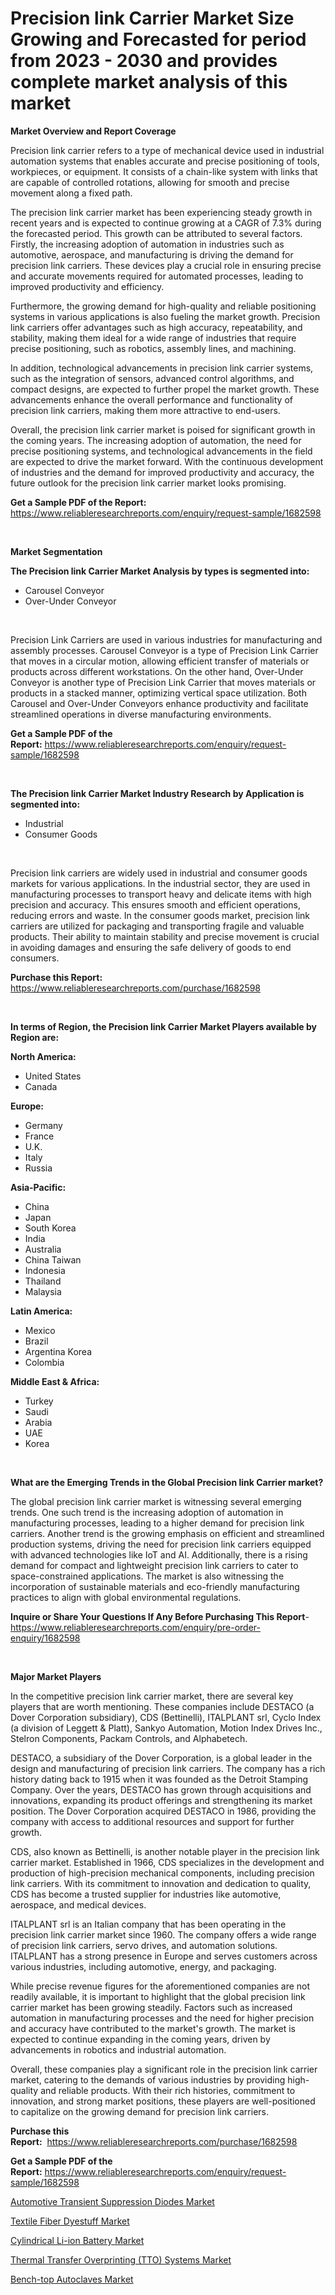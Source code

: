 <p><h1>Precision link Carrier Market Size Growing and Forecasted for period from 2023 - 2030 and provides complete market analysis of this market</h1></p><p><strong>Market Overview and Report Coverage</strong></p>
<p><p>Precision link carrier refers to a type of mechanical device used in industrial automation systems that enables accurate and precise positioning of tools, workpieces, or equipment. It consists of a chain-like system with links that are capable of controlled rotations, allowing for smooth and precise movement along a fixed path.</p><p>The precision link carrier market has been experiencing steady growth in recent years and is expected to continue growing at a CAGR of 7.3% during the forecasted period. This growth can be attributed to several factors. Firstly, the increasing adoption of automation in industries such as automotive, aerospace, and manufacturing is driving the demand for precision link carriers. These devices play a crucial role in ensuring precise and accurate movements required for automated processes, leading to improved productivity and efficiency.</p><p>Furthermore, the growing demand for high-quality and reliable positioning systems in various applications is also fueling the market growth. Precision link carriers offer advantages such as high accuracy, repeatability, and stability, making them ideal for a wide range of industries that require precise positioning, such as robotics, assembly lines, and machining.</p><p>In addition, technological advancements in precision link carrier systems, such as the integration of sensors, advanced control algorithms, and compact designs, are expected to further propel the market growth. These advancements enhance the overall performance and functionality of precision link carriers, making them more attractive to end-users.</p><p>Overall, the precision link carrier market is poised for significant growth in the coming years. The increasing adoption of automation, the need for precise positioning systems, and technological advancements in the field are expected to drive the market forward. With the continuous development of industries and the demand for improved productivity and accuracy, the future outlook for the precision link carrier market looks promising.</p></p>
<p><strong>Get a Sample PDF of the Report:</strong> <a href="https://www.reliableresearchreports.com/enquiry/request-sample/1682598">https://www.reliableresearchreports.com/enquiry/request-sample/1682598</a></p>
<p>&nbsp;</p>
<p><strong>Market Segmentation</strong></p>
<p><strong>The Precision link Carrier Market Analysis by types is segmented into:</strong></p>
<p><ul><li>Carousel Conveyor</li><li>Over-Under Conveyor</li></ul></p>
<p>&nbsp;</p>
<p><p>Precision Link Carriers are used in various industries for manufacturing and assembly processes. Carousel Conveyor is a type of Precision Link Carrier that moves in a circular motion, allowing efficient transfer of materials or products across different workstations. On the other hand, Over-Under Conveyor is another type of Precision Link Carrier that moves materials or products in a stacked manner, optimizing vertical space utilization. Both Carousel and Over-Under Conveyors enhance productivity and facilitate streamlined operations in diverse manufacturing environments.</p></p>
<p><strong>Get a Sample PDF of the Report:</strong>&nbsp;<a href="https://www.reliableresearchreports.com/enquiry/request-sample/1682598">https://www.reliableresearchreports.com/enquiry/request-sample/1682598</a></p>
<p>&nbsp;</p>
<p><strong>The Precision link Carrier Market Industry Research by Application is segmented into:</strong></p>
<p><ul><li>Industrial</li><li>Consumer Goods</li></ul></p>
<p>&nbsp;</p>
<p><p>Precision link carriers are widely used in industrial and consumer goods markets for various applications. In the industrial sector, they are used in manufacturing processes to transport heavy and delicate items with high precision and accuracy. This ensures smooth and efficient operations, reducing errors and waste. In the consumer goods market, precision link carriers are utilized for packaging and transporting fragile and valuable products. Their ability to maintain stability and precise movement is crucial in avoiding damages and ensuring the safe delivery of goods to end consumers.</p></p>
<p><strong>Purchase this Report:</strong>&nbsp; <a href="https://www.reliableresearchreports.com/purchase/1682598">https://www.reliableresearchreports.com/purchase/1682598</a></p>
<p>&nbsp;</p>
<p><strong>In terms of Region, the Precision link Carrier Market Players available by Region are:</strong></p>
<p>
    <p> <strong> North America: </strong>
        <ul>
            <li>United States</li>
            <li>Canada</li>
        </ul>
        </p> 
    <p> <strong> Europe: </strong>
        <ul>
            <li>Germany</li>
            <li>France</li>
            <li>U.K.</li>
            <li>Italy</li>
            <li>Russia</li>
        </ul>
        </p> 
    <p> <strong> Asia-Pacific: </strong>
        <ul>
            <li>China</li>
            <li>Japan</li>
            <li>South Korea</li>
            <li>India</li>
            <li>Australia</li>
            <li>China Taiwan</li>
            <li>Indonesia</li>
            <li>Thailand</li>
            <li>Malaysia</li>
        </ul>
        </p> 
    <p> <strong> Latin America: </strong>
        <ul>
            <li>Mexico</li>
            <li>Brazil</li>
            <li>Argentina Korea</li>
            <li>Colombia</li>
        </ul>
        </p> 
    <p> <strong> Middle East & Africa: </strong>
        <ul>
            <li>Turkey</li>
            <li>Saudi</li>
            <li>Arabia</li>
            <li>UAE</li>
            <li>Korea</li>
        </ul>
    </p>
    </p>
<p>&nbsp;</p>
<p><strong>What are the Emerging Trends in the Global Precision link Carrier market?</strong></p>
<p><p>The global precision link carrier market is witnessing several emerging trends. One such trend is the increasing adoption of automation in manufacturing processes, leading to a higher demand for precision link carriers. Another trend is the growing emphasis on efficient and streamlined production systems, driving the need for precision link carriers equipped with advanced technologies like IoT and AI. Additionally, there is a rising demand for compact and lightweight precision link carriers to cater to space-constrained applications. The market is also witnessing the incorporation of sustainable materials and eco-friendly manufacturing practices to align with global environmental regulations.</p></p>
<p><strong>Inquire or Share Your Questions If Any Before Purchasing This Report</strong>- <a href="https://www.reliableresearchreports.com/enquiry/pre-order-enquiry/1682598">https://www.reliableresearchreports.com/enquiry/pre-order-enquiry/1682598</a></p>
<p>&nbsp;</p>
<p><strong>Major Market Players</strong></p>
<p><p>In the competitive precision link carrier market, there are several key players that are worth mentioning. These companies include DESTACO (a Dover Corporation subsidiary), CDS (Bettinelli), ITALPLANT srl, Cyclo Index (a division of Leggett & Platt), Sankyo Automation, Motion Index Drives Inc., Stelron Components, Packam Controls, and Alphabetech.</p><p>DESTACO, a subsidiary of the Dover Corporation, is a global leader in the design and manufacturing of precision link carriers. The company has a rich history dating back to 1915 when it was founded as the Detroit Stamping Company. Over the years, DESTACO has grown through acquisitions and innovations, expanding its product offerings and strengthening its market position. The Dover Corporation acquired DESTACO in 1986, providing the company with access to additional resources and support for further growth.</p><p>CDS, also known as Bettinelli, is another notable player in the precision link carrier market. Established in 1966, CDS specializes in the development and production of high-precision mechanical components, including precision link carriers. With its commitment to innovation and dedication to quality, CDS has become a trusted supplier for industries like automotive, aerospace, and medical devices.</p><p>ITALPLANT srl is an Italian company that has been operating in the precision link carrier market since 1960. The company offers a wide range of precision link carriers, servo drives, and automation solutions. ITALPLANT has a strong presence in Europe and serves customers across various industries, including automotive, energy, and packaging.</p><p>While precise revenue figures for the aforementioned companies are not readily available, it is important to highlight that the global precision link carrier market has been growing steadily. Factors such as increased automation in manufacturing processes and the need for higher precision and accuracy have contributed to the market's growth. The market is expected to continue expanding in the coming years, driven by advancements in robotics and industrial automation.</p><p>Overall, these companies play a significant role in the precision link carrier market, catering to the demands of various industries by providing high-quality and reliable products. With their rich histories, commitment to innovation, and strong market positions, these players are well-positioned to capitalize on the growing demand for precision link carriers.</p></p>
<p><strong>Purchase this Report:</strong>&nbsp;&nbsp;<a href="https://www.reliableresearchreports.com/purchase/1682598">https://www.reliableresearchreports.com/purchase/1682598</a></p>
<p></p>
<p><strong>Get a Sample PDF of the Report:</strong>&nbsp;<a href="https://www.reliableresearchreports.com/enquiry/request-sample/1682598">https://www.reliableresearchreports.com/enquiry/request-sample/1682598</a></p>
<p><p><a href="https://medium.com/@anmolreportprime/automotive-transient-suppression-diodes-market-trends-forecast-and-competitive-analysis-to-2030-56c551488bae">Automotive Transient Suppression Diodes Market</a></p><p><a href="https://www.linkedin.com/pulse/textile-fiber-dyestuff-market-research-report-unlocks/">Textile Fiber Dyestuff Market</a></p><p><a href="https://www.linkedin.com/pulse/cylindrical-li-ion-battery-market-size-share-amp-trends/">Cylindrical Li-ion Battery Market</a></p><p><a href="https://medium.com/@chiragreportprime3/thermal-transfer-overprinting-tto-systems-market-research-report-its-history-and-forecast-2023-57469464564c">Thermal Transfer Overprinting (TTO) Systems Market</a></p><p><a href="https://www.linkedin.com/pulse/bench-top-autoclaves-market-size-growth-forecast-from/">Bench-top Autoclaves Market</a></p></p>